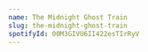 ```yaml
---
name: The Midnight Ghost Train
slug: the-midnight-ghost-train
spotifyId: 00M3GIVU6II422esTIrRyV
---
```

